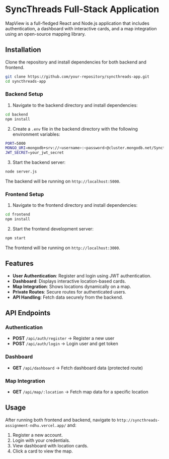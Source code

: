 # SyncThreads Full-Stack Application  

MapView is a full-fledged React and Node.js application that includes authentication, a dashboard with interactive cards, and a map integration using an open-source mapping library.  

## Installation  

Clone the repository and install dependencies for both backend and frontend.  

```bash
git clone https://github.com/your-repository/syncthreads-app.git
cd syncthreads-app
```

### Backend Setup  

1. Navigate to the backend directory and install dependencies:  

```bash
cd backend
npm install
```  

2. Create a `.env` file in the backend directory with the following environment variables:  

```bash
PORT=5000
MONGO_URI=mongodb+srv://<username>:<password>@cluster.mongodb.net/Syncthreads
JWT_SECRET=your_jwt_secret
```  

3. Start the backend server:  

```bash
node server.js
```  

The backend will be running on `http://localhost:5000`.  

### Frontend Setup  

1. Navigate to the frontend directory and install dependencies:  

```bash
cd frontend
npm install
```  

2. Start the frontend development server:  

```bash
npm start
```  

The frontend will be running on `http://localhost:3000`.  

## Features  

- **User Authentication**: Register and login using JWT authentication.  
- **Dashboard**: Displays interactive location-based cards.  
- **Map Integration**: Shows locations dynamically on a map.  
- **Private Routes**: Secure routes for authenticated users.  
- **API Handling**: Fetch data securely from the backend.  

## API Endpoints  

### Authentication  

- **POST** `/api/auth/register` → Register a new user  
- **POST** `/api/auth/login` → Login user and get token  

### Dashboard  

- **GET** `/api/dashboard` → Fetch dashboard data (protected route)  

### Map Integration  

- **GET** `/api/map/:location` → Fetch map data for a specific location  

## Usage  

After running both frontend and backend, navigate to `http://syncthreads-assignment-ndhu.vercel.app/` and:  

1. Register a new account.  
2. Login with your credentials.  
3. View dashboard with location cards.  
4. Click a card to view the map.  




